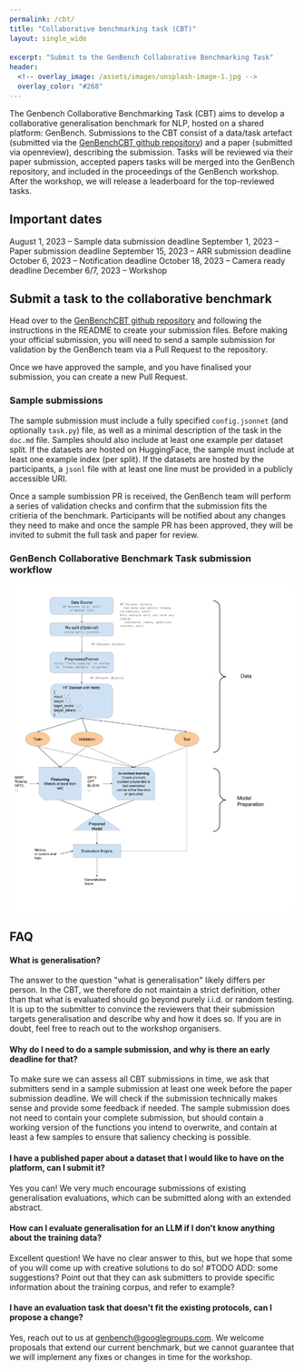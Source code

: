 ```yaml
---
permalink: /cbt/
title: "Collaborative benchmarking task (CBT)"
layout: single_wide

excerpt: "Submit to the GenBench Collaborative Benchmarking Task"
header:
  <!-- overlay_image: /assets/images/unsplash-image-1.jpg -->
  overlay_color: "#268"
---
```


The Genbench Collaborative Benchmarking Task (CBT) aims to develop a collaborative generalisation benchmark for NLP, hosted on a shared platform: GenBench.
Submissions to the CBT consist of a data/task artefact (submitted via the [GenBenchCBT github repository](https://github.com/GenBench/genbench_cbt)) and a paper (submitted via openreview), describing the submission. Tasks will be reviewed via their paper submission, accepted papers tasks will be merged into the GenBench repository, and included in the proceedings of the GenBench workshop. After the workshop, we will release a leaderboard for the top-reviewed tasks.

## Important dates
August 1, 2023 – Sample data submission deadline
September 1, 2023 – Paper submission deadline
September 15, 2023 – ARR submission deadline
October 6, 2023 – Notification deadline
October 18, 2023 – Camera ready deadline
December 6/7, 2023 – Workshop

## Submit a task to the collaborative benchmark
Head over to the [GenBenchCBT github repository](https://github.com/GenBench/genbench_cbt) and following the instructions in the README to create your submission files. Before making your official submission, you will need to send a sample submission for validation by the GenBench team via a Pull Request to the repository.

Once we have approved the sample, and you have finalised your submission, you can create a new Pull Request.

### Sample submissions
The sample submission must include a fully specified `config.jsonnet` (and optionally `task.py`) file, as well as a minimal description of the task in the `doc.md` file. Samples should also include at least one example per dataset split. If the datasets are hosted on HuggingFace, the sample must include at least one example index (per split). If the datasets are hosted by the participants, a `jsonl` file with at least one line must be provided in a publicly accessible URI.

Once a sample sumbission PR is received, the GenBench team will perform a series of validation checks and confirm that the submission fits the critieria of the benchmark. Participants will be notified about any changes they need to make and once the sample PR has been approved, they will be invited to submit the full task and paper for review.

### GenBench Collaborative Benchmark Task submission workflow
![GenBench Collaborative Benchmark Task submission workflow!](/assets/images/cbt-flowchart.png "CBT submission workflow")


## FAQ
#### What is generalisation?
The answer to the question "what is generalisation" likely differs per person. In the CBT, we therefore do not maintain a strict definition, other than that what is evaluated should go beyond purely i.i.d. or random testing. It is up to the submitter to convince the reviewers that their submission targets generalisation and describe why and how it does so. If you are in doubt, feel free to reach out to the workshop organisers.

#### Why do I need to do a sample submission, and why is there an early deadline for that?
To make sure we can assess all CBT submissions in time, we ask that submitters send in a sample submission at least one week before the paper submission deadline. We will check if the submission technically makes sense and provide some feedback if needed. The sample submission does not need to contain your complete submission, but should contain a working version of the functions you intend to overwrite, and contain at least a few samples to ensure that saliency checking is possible.

#### I have a published paper about a dataset that I would like to have on the platform, can I submit it?
Yes you can! We very much encourage submissions of existing generalisation evaluations, which can be submitted along with an extended abstract.

#### How can I evaluate generalisation for an LLM if I don't know anything about the training data?
Excellent question! We have no clear answer to this, but we hope that some of you will come up with creative solutions to do so!
#TODO ADD: some suggestions? Point out that they can ask submitters to provide specific information about the training corpus, and refer to example?

#### I have an evaluation task that doesn't fit the existing protocols, can I propose a change?
Yes, reach out to us at genbench@googlegroups.com. We welcome proposals that extend our current benchmark, but we cannot guarantee that we will implement any fixes or changes in time for the workshop.